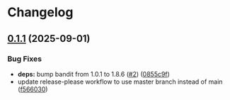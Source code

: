 # Changelog

## [0.1.1](https://github.com/serafinovsky/example-package/compare/example-package-v0.1.0...example-package-v0.1.1) (2025-09-01)


### Bug Fixes

* **deps:** bump bandit from 1.0.1 to 1.8.6 ([#2](https://github.com/serafinovsky/example-package/issues/2)) ([0855c9f](https://github.com/serafinovsky/example-package/commit/0855c9fc263a93ac959c30fdc19d0661be27fd7a))
* update release-please workflow to use master branch instead of main ([f566030](https://github.com/serafinovsky/example-package/commit/f56603027fcd02c3d08fbcf4a9cf3d196718004f))
